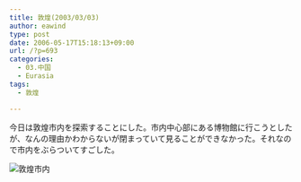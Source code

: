 ```yaml
---
title: 敦煌(2003/03/03)
author: eawind
type: post
date: 2006-05-17T15:18:13+09:00
url: /?p=693
categories:
  - 03.中国
  - Eurasia
tags:
  - 敦煌

---
```

今日は敦煌市内を探索することにした。市内中心部にある博物館に行こうとしたが、なんの理由かわからないが閉まっていて見ることができなかった。それなので市内をぶらついてすごした。

![敦煌市内](/img/wp/2006/05/200303031312421.jpg)
